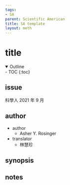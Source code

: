 ```yaml
---
tags: 
- SA
parent: Scientific American
title: SA template
layout: meth
---
```

# title
<details open markdown="block">
  <summary>
    Outline
  </summary>
- TOC
{:toc}
</details>

## issue
科學人 2021 年 9 月

## author
- author
	- Asher Y. Rosinger
- translator
	- 林慧珍

## synopsis

## notes